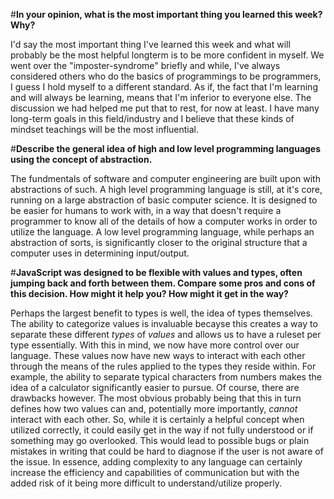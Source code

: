 #**In your opinion, what is the most important thing you learned this week? Why?**

I'd say the most important thing I've learned this week and what will probably be the most helpful longterm is to be more confident in myself. We went over the "imposter-syndrome" briefly and while, I've always considered others who do the basics of programmings to be programmers, I guess I hold myself to a different standard. As if, the fact that I'm learning and will always be learning, means that I'm inferior to everyone else. The discussion we had helped me put that to rest, for now at least. I have many long-term goals in this field/industry and I believe that these kinds of mindset teachings will be the most influential.

#**Describe the general idea of high and low level programming languages using the concept of abstraction.**

The fundmentals of software and computer engineering are built upon with abstractions of such. A high level programming language is still, at it's core, running on a large abstraction of basic computer science. It is designed to be easier for humans to work with, in a way that doesn't require a programmer to know all of the details of how a computer works in order to utilize the language. A low level programming language, while perhaps an abstraction of sorts, is significantly closer to the original structure that a computer uses in determining input/output.

#**JavaScript was designed to be flexible with values and types, often jumping back and forth between them. Compare some pros and cons of this decision. How might it help you? How might it get in the way?**

Perhaps the largest benefit to types is well, the idea of types themselves. The ability to categorize values is invaluable becayse this creates a way to separate these different *types* of *values* and allows us to have a ruleset per type essentially. With this in mind, we now have more control over our language. These values now have new ways to interact with each other through the means of the rules applied to the types they reside within. For example, the ability to separate typical characters from numbers makes the idea of a calculator significantly easier to pursue. Of course, there are drawbacks however. The most obvious probably being that this in turn defines how two values can and, potentially more importantly, *cannot* interact with each other. So, while it is certainly a helpful concept when utilized correctly, it could easily get in the way if not fully understood or if something may go overlooked. This would lead to possible bugs or plain mistakes in writing that could be hard to diagnose if the user is not aware of the issue. In essence, adding complexity to any language can certainly increase the efficiency and capabilities of communication but with the added risk of it being more difficult to understand/utilize properly.
